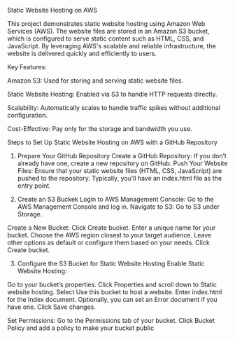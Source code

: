 Static Website Hosting on AWS

This project demonstrates static website hosting using Amazon Web Services (AWS). The website files are stored in an Amazon S3 bucket, which is configured to serve static content such as HTML, CSS, and JavaScript. By leveraging AWS's scalable and reliable infrastructure, the website is delivered quickly and efficiently to users.

Key Features:

Amazon S3: Used for storing and serving static website files.

Static Website Hosting: Enabled via S3 to handle HTTP requests directly.

Scalability: Automatically scales to handle traffic spikes without additional configuration.

Cost-Effective: Pay only for the storage and bandwidth you use.

Steps to Set Up Static Website Hosting on AWS with a GitHub Repository

1. Prepare Your GitHub Repository
Create a GitHub Repository: If you don’t already have one, create a new repository on GitHub.
Push Your Website Files: Ensure that your static website files (HTML, CSS, JavaScript) are pushed to the repository. Typically, you’ll have an index.html file as the entry point.

2. Create an S3 Buckek
Login to AWS Management Console: Go to the AWS Management Console and log in.
Navigate to S3: Go to S3 under Storage.

Create a New Bucket:
Click Create bucket.
Enter a unique name for your bucket.
Choose the AWS region closest to your target audience.
Leave other options as default or configure them based on your needs.
Click Create bucket.

3. Configure the S3 Bucket for Static Website Hosting
Enable Static Website Hosting:

Go to your bucket’s properties.
Click Properties and scroll down to Static website hosting.
Select Use this bucket to host a website.
Enter index.html for the Index document. Optionally, you can set an Error document if you have one.
Click Save changes.

Set Permissions:
Go to the Permissions tab of your bucket.
Click Bucket Policy and add a policy to make your bucket public
